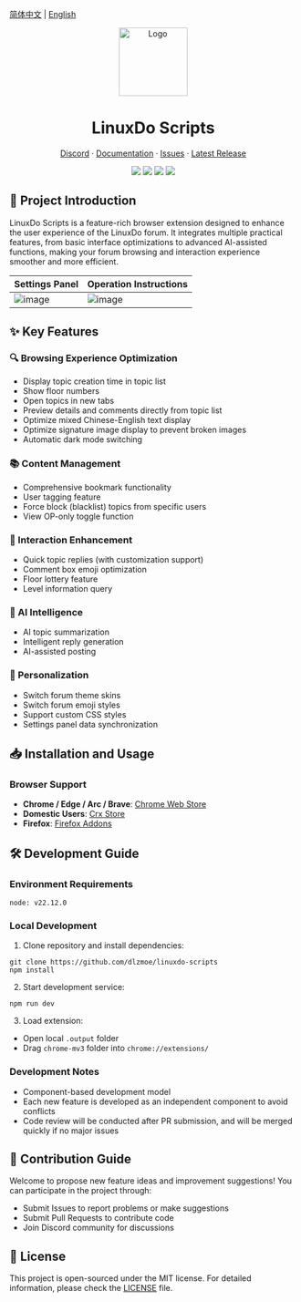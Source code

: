 [简体中文](README.md) | [English](README_EN.md)

<div align="center">
  <a href="https://github.com/dlzmoe/linuxdo-scripts">
    <img src="https://github.com/dlzmoe/linuxdo-scripts/blob/main/public/icon.webp?raw=true" alt="Logo" width="120" height="120">
  </a>

  <h1>LinuxDo Scripts</h1>

  <p>
    <a href="https://discord.gg/n2pErsD7Kg">Discord</a>
    ·
    <a href="https://linuxdo-scripts.zishu.me">Documentation</a>
    ·
    <a href="https://github.com/dlzmoe/linuxdo-scripts/issues/new/choose">Issues</a>
    ·
    <a href="https://github.com/dlzmoe/linuxdo-scripts/releases/latest">Latest Release</a>
  </p>

  <p>
    <img src="https://img.shields.io/github/v/release/dlzmoe/linuxdo-scripts?style=flat&label=LinuxDo Scripts&labelColor=%235D5D5D&color=%23E97435">
    <img src="https://img.shields.io/github/stars/dlzmoe/linuxdo-scripts?style=flat&label=Github%20Stars">
    <img src="https://img.shields.io/chrome-web-store/users/fbgblmjbeebanackldpbmpacppflgmlj?style=flat&label=Chrome%20Web%20Store">
    <img src="https://img.shields.io/github/license/dlzmoe/linuxdo-scripts?style=flat&">
  </p>
</div>

## 📖 Project Introduction

LinuxDo Scripts is a feature-rich browser extension designed to enhance the user experience of the LinuxDo forum. It integrates multiple practical features, from basic interface optimizations to advanced AI-assisted functions, making your forum browsing and interaction experience smoother and more efficient.

| Settings Panel                                                                            | Operation Instructions                                                                    |
| ----------------------------------------------------------------------------------------- | ----------------------------------------------------------------------------------------- |
| ![image](https://github.com/user-attachments/assets/8824696c-f2d4-4cfd-8273-901a3d007a39) | ![image](https://github.com/user-attachments/assets/a052a816-3209-4e3d-ba5d-252b6518bf55) |

## ✨ Key Features

### 🔍 Browsing Experience Optimization
- Display topic creation time in topic list
- Show floor numbers
- Open topics in new tabs
- Preview details and comments directly from topic list
- Optimize mixed Chinese-English text display
- Optimize signature image display to prevent broken images
- Automatic dark mode switching

### 📚 Content Management
- Comprehensive bookmark functionality
- User tagging feature
- Force block (blacklist) topics from specific users
- View OP-only toggle function

### 💬 Interaction Enhancement
- Quick topic replies (with customization support)
- Comment box emoji optimization
- Floor lottery feature
- Level information query

### 🤖 AI Intelligence
- AI topic summarization
- Intelligent reply generation
- AI-assisted posting

### 🎨 Personalization
- Switch forum theme skins
- Switch forum emoji styles
- Support custom CSS styles
- Settings panel data synchronization

## 📥 Installation and Usage

### Browser Support
- **Chrome / Edge / Arc / Brave**: [Chrome Web Store](https://chromewebstore.google.com/detail/fbgblmjbeebanackldpbmpacppflgmlj)
- **Domestic Users**: [Crx Store](https://www.crxsoso.com/webstore/detail/fbgblmjbeebanackldpbmpacppflgmlj)
- **Firefox**: [Firefox Addons](https://addons.mozilla.org/zh-CN/firefox/addon/linux_do-scripts/)

## 🛠️ Development Guide

### Environment Requirements
```
node: v22.12.0
```

### Local Development
1. Clone repository and install dependencies:
```shell
git clone https://github.com/dlzmoe/linuxdo-scripts
npm install
```

2. Start development service:
```shell
npm run dev
```

3. Load extension:
- Open local `.output` folder
- Drag `chrome-mv3` folder into `chrome://extensions/`

### Development Notes
- Component-based development model
- Each new feature is developed as an independent component to avoid conflicts
- Code review will be conducted after PR submission, and will be merged quickly if no major issues

## 🤝 Contribution Guide

Welcome to propose new feature ideas and improvement suggestions! You can participate in the project through:
- Submit Issues to report problems or make suggestions
- Submit Pull Requests to contribute code
- Join Discord community for discussions

## 📄 License

This project is open-sourced under the MIT license. For detailed information, please check the [LICENSE](LICENSE) file.